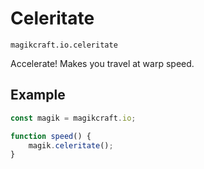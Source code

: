 # Celeritate

`magikcraft.io.celeritate`

Accelerate! Makes you travel at warp speed.

## Example

```javascript
const magik = magikcraft.io;

function speed() {
    magik.celeritate();
}
```
